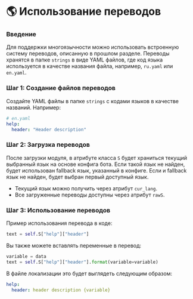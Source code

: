 # 🌎 Использование переводов
### Введение
Для поддержки многоязычности можно использовать встроенную систему переводов, описанную в прошлом разделе. Переводы хранятся в папке `strings` в виде YAML файлов, где код языка используется в качестве названия файла, например, `ru.yaml` или `en.yaml`.

### Шаг 1: Создание файлов переводов
Создайте YAML файлы в папке `strings` с кодами языков в качестве названий. Например:

```yaml
# en.yaml
help:
  header: "Header description"
```

### Шаг 2: Загрузка переводов
После загрузки модуля, в атрибуте класса `S` будет храниться текущий выбранный язык на основе конфига бота. Если такой язык не найден, будет использован fallback язык, указанный в конфиге. Если и fallback язык не найден, будет выбран первый доступный язык.

- Текущий язык можно получить через атрибут `cur_lang`.
- Все загруженные переводы доступны через атрибут `rawS`.

### Шаг 3: Использование переводов
Пример использования перевода в коде:

```python
text = self.S["help"]["header"]
```

Вы также можете вставлять переменные в перевод:

```python
variable = data
text = self.S["help"]["header"].format(variable=variable)
```

В файле локализации это будет выглядеть следующим образом:

```yaml
help:
  header: header description {variable}
```
